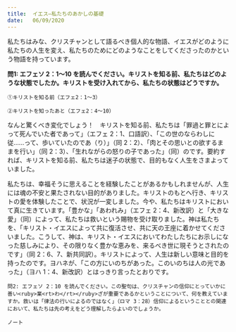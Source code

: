 ```yaml
---
title:  イエス―私たちのあかしの基礎
date:   06/09/2020
---
```


私たちはみな、クリスチャンとして語るべき個人的な物語、イエスがどのように私たちの人生を変え、私たちのためにどのようなことをしてくださったのかという物語を持っています。

**問1: エフェソ 2：1～10 を読んでください。キリストを知る前、私たちはどのような状態でしたか。キリストを受け入れてから、私たちの状態はどうですか。**

`①キリストを知る前（エフェ2：1～3）`

`②キリストを知ったあと（エフェ2：4～10）`

なんと驚くべき変化でしょう！　キリストを知る前、私たちは「罪過と罪とによって死んでいた者であって」（エフェ 2：1、口語訳）、「この世のならわしに従……って、歩いていたのであ（り）」（同 2：2）、「肉とその思いとの欲するままを行い」（同 2：3）、「生れながらの怒りの子であった」（同）のです。要約すれば、キリストを知る前、私たちは迷子の状態で、目的もなく人生をさまよっていました。

私たちは、幸福そうに思えることを経験したことがあるかもしれませんが、人生には魂の不安と果たされない目的がありました。キリストのもとへ行き、キリストの愛を体験したことで、状況が一変しました。今や、私たちはキリストにおいて真に生きています。「豊かな」「あわれみ」（エフェ 2：4、新改訳）と「大きな愛」（同）によって、私たちは救いという賜物を受け取りました。神は私たちを、「キリスト・イエスによって共に復活させ、共に天の王座に着かせてくださいました。こうして、神は、キリスト・イエスにおいてわたしたちにお示しになった慈しみにより、その限りなく豊かな恵みを、来るべき世に現そうとされたのです」（同 2：6、7、新共同訳）。キリストによって、人生は新しい意味と目的を持ったのです。ヨハネが、「この方にいのちがあった。このいのちは人の光であった」（ヨハ 1：4、新改訳）とはっきり言ったとおりです。

`問2: エフェソ 2：10 を読んでください。この聖句は、クリスチャンの信仰にとっていかに善い<ruby>業<rt>わ</rt></ruby>ざが重要であるかということについて、何を教えていますか。救いは「律法の行いによるのではなく」（ロマ 3：28）信仰によるということとの関連において、私たちは先の考えをどう理解したらよいのでしょうか。`

`ノート`